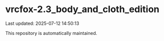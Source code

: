 # vrcfox-2.3_body_and_cloth_edition

Last updated: 2025-07-12 14:50:13

This repository is automatically maintained.
